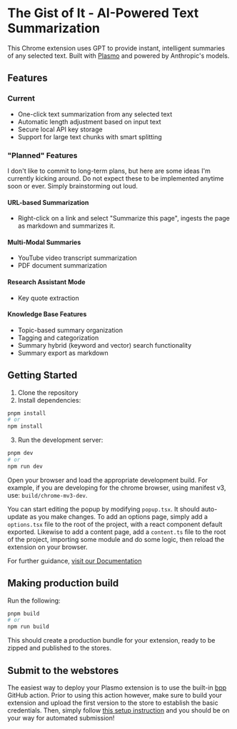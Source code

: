 # The Gist of It - AI-Powered Text Summarization

This Chrome extension uses GPT to provide instant, intelligent summaries of any selected text. Built with [Plasmo](https://docs.plasmo.com/) and powered by Anthropic's models.

## Features

### Current
- One-click text summarization from any selected text
- Automatic length adjustment based on input text
- Secure local API key storage
- Support for large text chunks with smart splitting

### "Planned" Features

I don't like to commit to long-term plans, but here are some ideas I'm currently kicking around.
Do not expect these to be implemented anytime soon or ever.
Simply brainstorming out loud.

#### URL-based Summarization
- Right-click on a link and select "Summarize this page", ingests the page as markdown and summarizes it.

#### Multi-Modal Summaries
- YouTube video transcript summarization
- PDF document summarization

#### Research Assistant Mode
- Key quote extraction

#### Knowledge Base Features
- Topic-based summary organization
- Tagging and categorization
- Summary hybrid (keyword and vector) search functionality
- Summary export as markdown

## Getting Started

1. Clone the repository
2. Install dependencies:

```bash
pnpm install
# or
npm install
```

3. Run the development server:

```bash
pnpm dev
# or
npm run dev
```

Open your browser and load the appropriate development build. For example, if you are developing for the chrome browser, using manifest v3, use: `build/chrome-mv3-dev`.

You can start editing the popup by modifying `popup.tsx`. It should auto-update as you make changes. To add an options page, simply add a `options.tsx` file to the root of the project, with a react component default exported. Likewise to add a content page, add a `content.ts` file to the root of the project, importing some module and do some logic, then reload the extension on your browser.

For further guidance, [visit our Documentation](https://docs.plasmo.com/)

## Making production build

Run the following:

```bash
pnpm build
# or
npm run build
```

This should create a production bundle for your extension, ready to be zipped and published to the stores.

## Submit to the webstores

The easiest way to deploy your Plasmo extension is to use the built-in [bpp](https://bpp.browser.market) GitHub action. Prior to using this action however, make sure to build your extension and upload the first version to the store to establish the basic credentials. Then, simply follow [this setup instruction](https://docs.plasmo.com/framework/workflows/submit) and you should be on your way for automated submission!
